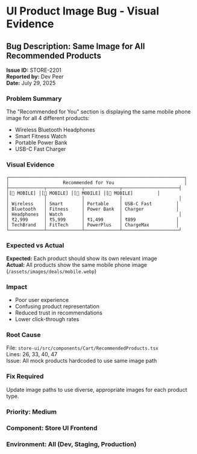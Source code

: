 # UI Product Image Bug - Visual Evidence

## Bug Description: Same Image for All Recommended Products

**Issue ID:** STORE-2201  
**Reported by:** Dev Peer  
**Date:** July 29, 2025  

### Problem Summary
The "Recommended for You" section is displaying the same mobile phone image for all 4 different products:
- Wireless Bluetooth Headphones 
- Smart Fitness Watch
- Portable Power Bank  
- USB-C Fast Charger

### Visual Evidence
```
┌─────────────────────────────────────────────────────────────────┐
│                    Recommended for You                          │
├─────────────┬─────────────┬─────────────┬─────────────────────┤
│[📱 MOBILE] │[📱 MOBILE] │[📱 MOBILE] │[📱 MOBILE]         │
│             │             │             │                     │
│ Wireless    │ Smart       │ Portable    │ USB-C Fast         │
│ Bluetooth   │ Fitness     │ Power Bank  │ Charger            │
│ Headphones  │ Watch       │             │                     │
│ ₹2,999      │ ₹5,999      │ ₹1,499      │ ₹899               │
│ TechBrand   │ FitTech     │ PowerPlus   │ ChargeMax          │
└─────────────┴─────────────┴─────────────┴─────────────────────┘
```

### Expected vs Actual
**Expected:** Each product should show its own relevant image  
**Actual:** All products show the same mobile phone image (`/assets/images/deals/mobile.webp`)

### Impact
- Poor user experience
- Confusing product representation  
- Reduced trust in recommendations
- Lower click-through rates

### Root Cause
File: `store-ui/src/components/Cart/RecommendedProducts.tsx`  
Lines: 26, 33, 40, 47  
Issue: All mock products hardcoded to use same image path

### Fix Required
Update image paths to use diverse, appropriate images for each product type.

### Priority: Medium
### Component: Store UI Frontend
### Environment: All (Dev, Staging, Production)
